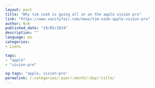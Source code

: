 ```yaml
---
layout: post
title: "Why tim cook is going all in on the apple vision pro"
link: "https://www.vanityfair.com/news/tim-cook-apple-vision-pro"
author: N/A
published_date: "19/05/2024"
description: ""
language: en
categories:
- Liens

tags:
- "apple"
- "vision-pro"

og-tags: "apple, vision-pro"
permalink: /:categories/:year/:month/:day/:title/
---
```

